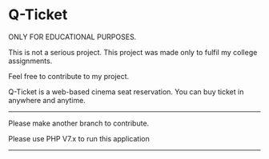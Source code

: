 # Q-Ticket

ONLY FOR EDUCATIONAL PURPOSES.

This is not a serious project. This project was made only to fulfil my college assignments.

Feel free to contribute to my project.

Q-Ticket is a web-based cinema seat reservation. You can buy ticket in anywhere and anytime.

<hr>

Please make another branch to contribute.

Please use PHP V7.x to run this application

<hr>

